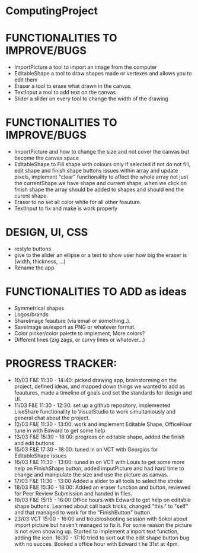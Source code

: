 # ComputingProject

# FUNCTIONALITIES TO IMPROVE/BUGS
- ImportPicture a tool to import an image from the computer
- EditableShape a tool to draw shapes made or vertexes and allows you to edit them 
- Eraser a tool to erase what drawn in the canvas 
- TextInput a tool to add text on the canvas 
- Slider a slider on every tool to change the width of the drawing

# FUNCTIONALITIES TO IMPROVE/BUGS
- ImportPicture and how to change the size and not cover the canvas but become the canvas space
- EditableShape to Fill shape with colours only if selected if not do not fill, edit shape and finish shape buttons issues within array and update pixels, implement "clear" functionality to affect the whole array not just the currentShape.we have shape and current shape, when we click on finish shape the array should be added to shapes and should end the curent shape.
- Eraser to no set all color white for all other feauture. 
- TextInput to fix and make is work properly 

# DESIGN, UI, CSS
- restyle buttons 
- give to the slider an ellipse or a text to show user how big the eraser is (width, thickness, ...)
- Rename the app

# FUNCTIONALITIES TO ADD as ideas 
- Symmetrical shapes
- Logos/brands
- ShareImage feauture (via email or something..).
- SaveImage as/export as PNG or whatever format.
- Color picker/color palette to implement, More colors?
- Different lines (zig zags, or curvy lines or whatever...)


# PROGRESS TRACKER: 
- 10/03 F&E 11:30 - 14:40: picked drawing app, brainstorming on the project, defined ideas, and mapped down things we wanted to add as feautures, made a timeline of goals and set the standards for design and UI.
- 11/03 F&E 11:30 - 12:30: set up a github repository, implemented LiveShare functionality to VisualStudio to work simultaniously and general chat about the project.
- 12/03 F&E 11:30 - 13:00: work  and implement Editable Shape, OfficeHour tune in with Edward to get some help 
- 13/03 F&E 15:30 - 18:00: progress on editable shape, added the finish and edit buttons
- 15/03 F&E 17:30 - 18:00: tuned in on VCT with Georgios for EditableShape issues
- 16/03 F&E 11:30 - 13:00: tuned in on VCT with Louis to get some more help on FinishShape button, added imputPicture and had hard time to change and manipulate the size and use the picture as canvas.
- 17/03 F&E 11:30 - 13:00 Added a slider to all tools to select the stroke 
- 18/03 F&E 15:30 - 18:00: Added an eraser function and button, reviewed for Peer Review Submission and handed in files.
- 19/03 F&E 15:15 - 16:00 Office hours with Edward to get help on editable shape buttons. Learned about call back tricks, changed "this." to "self" and that managed to work for the "FinishButton" button. 
- 23/03 VCT 15:00 - 16:00 and troubloshooting session with Sokol about import picture but haven't managed to fix it. For some reason the picture is not even showing up. 
Started to implement a inport text function, adding the icon.
16:30 - 17:10 tried to sort out the edit shape button bug with no succes. Booked a office hour with Edward t    he 31st at 4pm.


